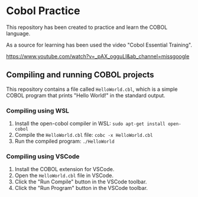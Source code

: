 # Cobol Practice

This repository has been created to practice and learn the COBOL language.

As a source for learning has been used the video "Cobol Essential Training".

https://www.youtube.com/watch?v=_pAX_ogguLI&ab_channel=missgoogle

## Compiling and running COBOL projects
This repository contains a file called `HelloWorld.cbl`, which is a simple COBOL program that prints "Hello World!" in the standard output.

### Compiling using WSL
1. Install the open-cobol compiler in WSL: `sudo apt-get install open-cobol`
2. Compile the `HelloWorld.cbl` file: `cobc -x HelloWorld.cbl`
3. Run the compiled program: `./HelloWorld`

### Compiling using VSCode
1. Install the COBOL extension for VSCode.
2. Open the `HelloWorld.cbl` file in VSCode.
3. Click the "Run Compile" button in the VSCode toolbar.
4. Click the "Run Program" button in the VSCode toolbar.
